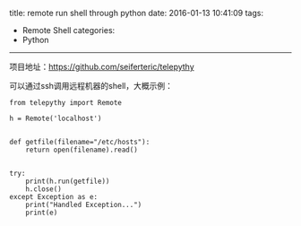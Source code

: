 title: remote run shell through python
date: 2016-01-13 10:41:09
tags:
- Remote Shell
categories:
- Python

---

项目地址：<https://github.com/seiferteric/telepythy>

可以通过ssh调用远程机器的shell，大概示例：

```
from telepythy import Remote

h = Remote('localhost')


def getfile(filename="/etc/hosts"):
    return open(filename).read()


try:
    print(h.run(getfile))
    h.close()
except Exception as e:
    print("Handled Exception...")
    print(e)
```    
